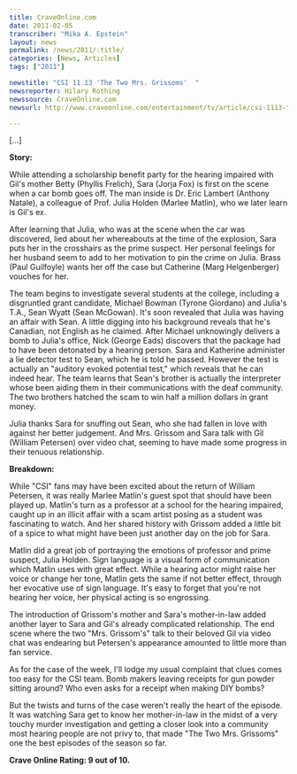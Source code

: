 ```yaml
---
title: CraveOnline.com
date: 2011-02-05
transcriber: "Mika A. Epstein"
layout: news
permalink: /news/2011/:title/
categories: [News, Articles]
tags: ["2011"]

newstitle: "CSI 11.13 'The Two Mrs. Grissoms'  "
newsreporter: Hilary Rothing
newssource: CraveOnline.com
newsurl: http://www.craveonline.com/entertainment/tv/article/csi-1113-the-two-mrs-grissoms-123003

---
```


[...]

**Story:**

While attending a scholarship benefit party for the hearing impaired with Gil's mother Betty (Phyllis Frelich), Sara (Jorja Fox) is first on the scene when a car bomb goes off. The man inside is Dr. Eric Lambert (Anthony Natale), a colleague of Prof. Julia Holden (Marlee Matlin), who we later learn is Gil's ex.

After learning that Julia, who was at the scene when the car was discovered, lied about her whereabouts at the time of the explosion, Sara puts her in the crosshairs as the prime suspect. Her personal feelings for her husband seem to add to her motivation to pin the crime on Julia. Brass (Paul Guilfoyle) wants her off the case but Catherine (Marg Helgenberger) vouches for her.

The team begins to investigate several students at the college, including a disgruntled grant candidate, Michael Bowman (Tyrone Giordano) and Julia's T.A., Sean Wyatt (Sean McGowan). It's soon revealed that Julia was having an affair with Sean. A little digging into his background reveals that he's Canadian, not English as he claimed. After Michael unknowingly delivers a bomb to Julia's office, Nick (George Eads) discovers that the package had to have been detonated by a hearing person. Sara and Katherine administer a lie detector test to Sean, which he is told he passed. However the test is actually an "auditory evoked potential test," which reveals that he can indeed hear. The team learns that Sean's brother is actually the interpreter whose been aiding them in their communications with the deaf community. The two brothers hatched the scam to win half a million dollars in grant money.

Julia thanks Sara for snuffing out Sean, who she had fallen in love with against her better judgement. And Mrs. Grissom and Sara talk with Gil (William Petersen) over video chat, seeming to have made some progress in their tenuous relationship.

**Breakdown:**

While "CSI" fans may have been excited about the return of William Petersen, it was really Marlee Matlin's guest spot that should have been played up. Matlin's turn as a professor at a school for the hearing impaired, caught up in an illicit affair with a scam artist posing as a student was fascinating to watch. And her shared history with Grissom added a little bit of a spice to what might have been just another day on the job for Sara.

Matlin did a great job of portraying the emotions of professor and prime suspect, Julia Holden. Sign language is a visual form of communication which Matlin uses with great effect. While a hearing actor might raise her voice or change her tone, Matlin gets the same if not better effect, through her evocative use of sign language. It's easy to forget that you're not hearing her voice, her physical acting is so engrossing.

The introduction of Grissom's mother and Sara's mother-in-law added another layer to Sara and Gil's already complicated relationship. The end scene where the two "Mrs. Grissom's" talk to their beloved Gil via video chat was endearing but Petersen's appearance amounted to little more than fan service.

As for the case of the week, I'll lodge my usual complaint that clues comes too easy for the CSI team. Bomb makers leaving receipts for gun powder sitting around? Who even asks for a receipt when making DIY bombs?

But the twists and turns of the case weren't really the heart of the episode. It was watching Sara get to know her mother-in-law in the midst of a very touchy murder investigation and getting a closer look into a community most hearing people are not privy to, that made "The Two Mrs. Grissoms" one the best episodes of the season so far.

**Crave Online Rating: 9 out of 10.**
